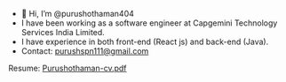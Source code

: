 
- 👋 Hi, I’m @purushothaman404
- I have been working as a software engineer at Capgemini Technology Services India Limited. 
- I have experience in both front-end (React js) and back-end (Java). 
- Contact: purushspn111@gmail.com

Resume:
[Purushothaman-cv.pdf](https://github.com/purushothaman404/purushothaman404/files/7448912/Purushothaman-cv.pdf)


<!---
purushothaman404/purushothaman404 is a ✨ special ✨ repository because its `README.md` (this file) appears on your GitHub profile.
You can click the Preview link to take a look at your changes.
--->
